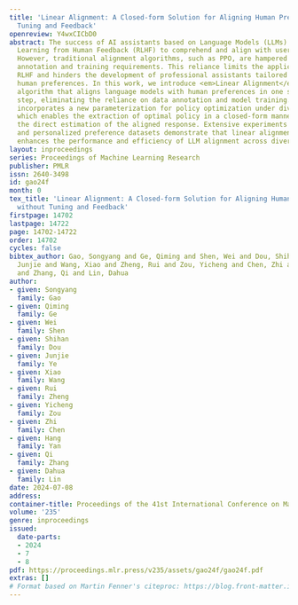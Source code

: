 ```yaml
---
title: 'Linear Alignment: A Closed-form Solution for Aligning Human Preferences without
  Tuning and Feedback'
openreview: Y4wxCICbD0
abstract: The success of AI assistants based on Language Models (LLMs) hinges on Reinforcement
  Learning from Human Feedback (RLHF) to comprehend and align with user intentions.
  However, traditional alignment algorithms, such as PPO, are hampered by complex
  annotation and training requirements. This reliance limits the applicability of
  RLHF and hinders the development of professional assistants tailored to diverse
  human preferences. In this work, we introduce <em>Linear Alignment</em>, a novel
  algorithm that aligns language models with human preferences in one single inference
  step, eliminating the reliance on data annotation and model training. Linear alignment
  incorporates a new parameterization for policy optimization under divergence constraints,
  which enables the extraction of optimal policy in a closed-form manner and facilitates
  the direct estimation of the aligned response. Extensive experiments on both general
  and personalized preference datasets demonstrate that linear alignment significantly
  enhances the performance and efficiency of LLM alignment across diverse scenarios.
layout: inproceedings
series: Proceedings of Machine Learning Research
publisher: PMLR
issn: 2640-3498
id: gao24f
month: 0
tex_title: 'Linear Alignment: A Closed-form Solution for Aligning Human Preferences
  without Tuning and Feedback'
firstpage: 14702
lastpage: 14722
page: 14702-14722
order: 14702
cycles: false
bibtex_author: Gao, Songyang and Ge, Qiming and Shen, Wei and Dou, Shihan and Ye,
  Junjie and Wang, Xiao and Zheng, Rui and Zou, Yicheng and Chen, Zhi and Yan, Hang
  and Zhang, Qi and Lin, Dahua
author:
- given: Songyang
  family: Gao
- given: Qiming
  family: Ge
- given: Wei
  family: Shen
- given: Shihan
  family: Dou
- given: Junjie
  family: Ye
- given: Xiao
  family: Wang
- given: Rui
  family: Zheng
- given: Yicheng
  family: Zou
- given: Zhi
  family: Chen
- given: Hang
  family: Yan
- given: Qi
  family: Zhang
- given: Dahua
  family: Lin
date: 2024-07-08
address:
container-title: Proceedings of the 41st International Conference on Machine Learning
volume: '235'
genre: inproceedings
issued:
  date-parts:
  - 2024
  - 7
  - 8
pdf: https://proceedings.mlr.press/v235/assets/gao24f/gao24f.pdf
extras: []
# Format based on Martin Fenner's citeproc: https://blog.front-matter.io/posts/citeproc-yaml-for-bibliographies/
---
```

